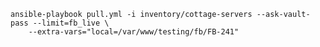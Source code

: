     ansible-playbook pull.yml -i inventory/cottage-servers --ask-vault-pass --limit=fb_live \
        --extra-vars="local=/var/www/testing/fb/FB-241"

